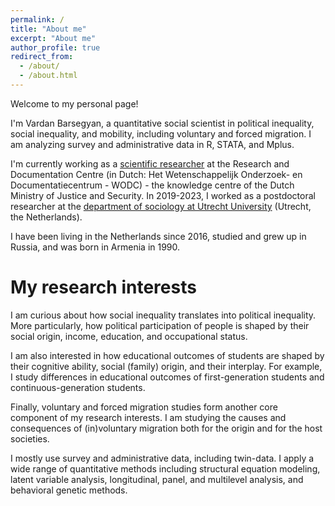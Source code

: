 ```yaml
---
permalink: /
title: "About me"
excerpt: "About me"
author_profile: true
redirect_from: 
  - /about/
  - /about.html
---
```


Welcome to my personal page!

I'm Vardan Barsegyan, a quantitative social scientist in political inequality, social inequality, and mobility, including voluntary and forced migration. I am analyzing survey and administrative data in R, STATA, and Mplus. 

I'm currently working as a [scientific researcher](https://www.wodc.nl/over-het-wodc/organisatie/medewerkers/vardan-barsegyan) at the Research and Documentation Centre (in Dutch: Het Wetenschappelijk Onderzoek- en Documentatiecentrum - WODC) - the knowledge centre of the Dutch Ministry of Justice and Security. In 2019-2023, I worked as a postdoctoral researcher at the [department of sociology at Utrecht University](https://www.uu.nl/en/organisation/sociology) (Utrecht, the Netherlands).

I have been living in the Netherlands since 2016, studied and grew up in Russia, and was born in Armenia in 1990. 


My research interests
======
I am curious about how social inequality translates into political inequality. More particularly, how political participation of people is shaped by their social origin, income, education, and occupational status. 

I am also interested in how educational outcomes of students are shaped by their cognitive ability, social (family) origin, and their interplay. For example, I study differences in educational outcomes of first-generation students and continuous-generation students.

Finally, voluntary and forced migration studies form another core component of my research interests. I am studying the causes and consequences of (in)voluntary migration both for the origin and for the host societies.   

I mostly use survey and administrative data, including twin-data. I apply a wide range of quantitative methods including structural equation modeling, latent variable analysis, longitudinal, panel, and multilevel analysis, and behavioral genetic methods.
